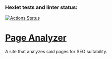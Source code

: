 ### Hexlet tests and linter status:
[![Actions Status](https://github.com/Nurlan-Aliev/python-project-83/workflows/hexlet-check/badge.svg)](https://github.com/Nurlan-Aliev/python-project-83/actions)
# [Page Analyzer](https://python-project-83-production-6d10.up.railway.app)
A site that analyzes said pages for SEO suitability. 
